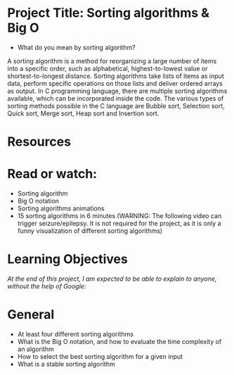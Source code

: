 # Project Title:  Sorting algorithms & Big O

- What do you mean by sorting algorithm?

A sorting algorithm is a method for reorganizing a large number of items into a specific order, such as alphabetical, highest-to-lowest value or shortest-to-longest distance. Sorting algorithms take lists of items as input data, perform specific operations on those lists and deliver ordered arrays as output. In C programming language, there are multiple sorting algorithms available, which can be incorporated inside the code. The various types of sorting methods possible in the C language are Bubble sort, Selection sort, Quick sort, Merge sort, Heap sort and Insertion sort.

# Resources
# Read or watch:

- Sorting algorithm
- Big O notation
- Sorting algorithms animations
- 15 sorting algorithms in 6 minutes (WARNING: The following video can trigger seizure/epilepsy. It is not required for the project, as it is only a funny visualization of different sorting algorithms)

# Learning Objectives
*At the end of this project, I am expected to be able to explain to anyone, without the help of Google:*

# General
- At least four different sorting algorithms
- What is the Big O notation, and how to evaluate the time complexity of an algorithm
- How to select the best sorting algorithm for a given input
- What is a stable sorting algorithm
